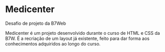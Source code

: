 # Medicenter
Desafio de projeto da B7Web

Medicenter é um projeto desenvolvido durante o curso de HTML e CSS da B7W. É a recriação de um layout já existente, feito para dar forma aos conhecimentos adquiridos ao longo do curso.

